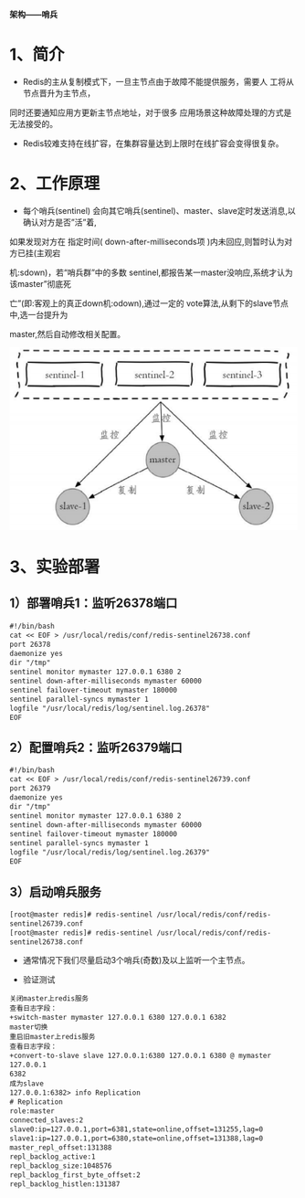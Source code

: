 **架构——哨兵**

# 1、简介

- Redis的主从复制模式下，一旦主节点由于故障不能提供服务，需要人 工将从节点晋升为主节点，

同时还要通知应用方更新主节点地址，对于很多 应用场景这种故障处理的方式是无法接受的。

- Redis较难支持在线扩容，在集群容量达到上限时在线扩容会变得很复杂。

# 2、工作原理

- 每个哨兵(sentinel) 会向其它哨兵(sentinel)、master、slave定时发送消息,以确认对方是否”活”着,

如果发现对方在 指定时间( down-after-milliseconds项 )内未回应,则暂时认为对方已挂(主观宕

机:sdown)，若“哨兵群”中的多数 sentinel,都报告某一master没响应,系统才认为该master”彻底死

亡”(即:客观上的真正down机:odown),通过一定的 vote算法,从剩下的slave节点中,选一台提升为

master,然后自动修改相关配置。

![](images/WEBRESOURCE0467a464161d640acc7604ce26cb9f62截图.png)

# 3、实验部署

## 1）部署哨兵1：监听26378端口

```
#!/bin/bash
cat << EOF > /usr/local/redis/conf/redis-sentinel26738.conf
port 26378
daemonize yes
dir "/tmp"
sentinel monitor mymaster 127.0.0.1 6380 2
sentinel down-after-milliseconds mymaster 60000
sentinel failover-timeout mymaster 180000
sentinel parallel-syncs mymaster 1
logfile "/usr/local/redis/log/sentinel.log.26378"
EOF
```

## 2）配置哨兵2：监听26379端口

```
#!/bin/bash
cat << EOF > /usr/local/redis/conf/redis-sentinel26739.conf
port 26379
daemonize yes
dir "/tmp"
sentinel monitor mymaster 127.0.0.1 6380 2
sentinel down-after-milliseconds mymaster 60000
sentinel failover-timeout mymaster 180000
sentinel parallel-syncs mymaster 1
logfile "/usr/local/redis/log/sentinel.log.26379"
EOF
```

## 3）启动哨兵服务

```
[root@master redis]# redis-sentinel /usr/local/redis/conf/redis-
sentinel26739.conf
[root@master redis]# redis-sentinel /usr/local/redis/conf/redis-
sentinel26738.conf
```

- 通常情况下我们尽量启动3个哨兵(奇数)及以上监听一个主节点。

- 验证测试

```
关闭master上redis服务
查看日志字段：
+switch-master mymaster 127.0.0.1 6380 127.0.0.1 6382
master切换
重启旧master上redis服务
查看日志字段：
+convert-to-slave slave 127.0.0.1:6380 127.0.0.1 6380 @ mymaster 127.0.0.1
6382
成为slave
127.0.0.1:6382> info Replication
# Replication
role:master
connected_slaves:2
slave0:ip=127.0.0.1,port=6381,state=online,offset=131255,lag=0
slave1:ip=127.0.0.1,port=6380,state=online,offset=131388,lag=0
master_repl_offset:131388
repl_backlog_active:1
repl_backlog_size:1048576
repl_backlog_first_byte_offset:2
repl_backlog_histlen:131387
```
